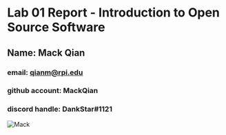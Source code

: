 # Lab 01 Report - Introduction to Open Source Software
## Name: Mack Qian
### email: qianm@rpi.edu 
### github account: MackQian
### discord handle: DankStar#1121
![Mack](/profilepic2.0.jpg)
